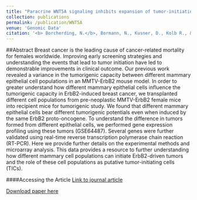 ```yaml
---
title: "Paracrine WNT5A signaling inhibits expansion of tumor-initiating cells."
collection: publications
permalink: /publication/WNT5A
venue: 'Genomic Data'
citation: '<b> Borcherding, N.</b>, Bormann, N., Kusner, D., Kolb R., & Zhang, W. Transcriptome analysis of basal and luminal tumor-initiating cells in ErbB2-driven breast cancer. Genomic Data 2015.'
---
```


##Abstract
Breast cancer is the leading cause of cancer-related mortality for females worldwide. Improving early screening strategies and understanding the events that lead to tumor initiation have led to demonstrable improvements in clinical outcome. Our previous work revealed a variance in the tumorigenic capacity between different mammary epithelial cell populations in an MMTV-ErbB2 mouse model. In order to greater understand how different mammary epithelial cells influence the tumorigenic capacity in ErbB2-induced breast cancer, we transplanted different cell populations from pre-neoplastic MMTV-ErbB2 female mice into recipient mice for tumorigenic study. We found that different mammary epithelial cells bear different tumorigenic potentials even when induced by the same ErbB2 proto-oncogene. To understand the difference in tumors formed from different epithelial cells, we performed gene expression profiling using these tumors (GSE64487). Several genes were further validated using real-time reverse transcription polymerase chain reaction (RT-PCR). Here we provide further details on the experimental methods and microarray analysis. This data provides a resource to further understanding how different mammary cell populations can initiate ErbB2-driven tumors and the role of these cell populations as putative tumor-initiating cells (TICs).

####Accessing the Article
[Link to journal article](https://www.sciencedirect.com/science/article/pii/S2213596015000422)

[Download paper here](https://ncborcherding.github.io/files/ERBB2.pdf)


